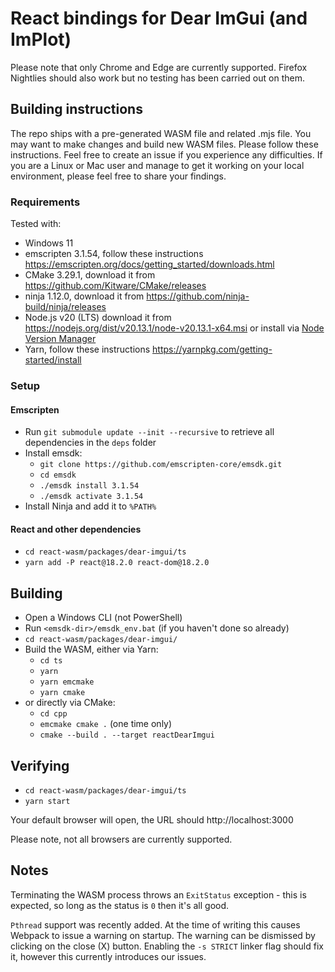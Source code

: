 # React bindings for Dear ImGui (and ImPlot)

Please note that only Chrome and Edge are currently supported. Firefox Nightlies should also work but no testing has been carried out on them.

## Building instructions

The repo ships with a pre-generated WASM file and related .mjs file. You may want to make changes and build new WASM files. Please follow these instructions. Feel free to create an issue if you experience any difficulties. If you are a Linux or Mac user and manage to get it working on your local environment, please feel free to share your findings.

### Requirements

Tested with:

-   Windows 11
-   emscripten 3.1.54, follow these instructions https://emscripten.org/docs/getting_started/downloads.html
-   CMake 3.29.1, download it from https://github.com/Kitware/CMake/releases
-   ninja 1.12.0, download it from https://github.com/ninja-build/ninja/releases
-   Node.js v20 (LTS) download it from https://nodejs.org/dist/v20.13.1/node-v20.13.1-x64.msi or install via [Node Version Manager](https://github.com/coreybutler/nvm-windows)
-   Yarn, follow these instructions https://yarnpkg.com/getting-started/install

### Setup

#### Emscripten

-   Run `git submodule update --init --recursive` to retrieve all dependencies in the `deps` folder
-   Install emsdk:
    -   `git clone https://github.com/emscripten-core/emsdk.git`
    -   `cd emsdk`
    -   `./emsdk install 3.1.54`
    -   `./emsdk activate 3.1.54`
-   Install Ninja and add it to `%PATH%`

#### React and other dependencies

-   `cd react-wasm/packages/dear-imgui/ts`
-   `yarn add -P react@18.2.0 react-dom@18.2.0`

## Building

-   Open a Windows CLI (not PowerShell)
-   Run `<emsdk-dir>/emsdk_env.bat` (if you haven't done so already)
-   `cd react-wasm/packages/dear-imgui/`
-   Build the WASM, either via Yarn:
    -   `cd ts`
    -   `yarn`
    -   `yarn emcmake`
    -   `yarn cmake`
-   or directly via CMake:
    -   `cd cpp`
    -   `emcmake cmake .` (one time only)
    -   `cmake --build . --target reactDearImgui`

## Verifying

-   `cd react-wasm/packages/dear-imgui/ts`
-   `yarn start`

Your default browser will open, the URL should http://localhost:3000

Please note, not all browsers are currently supported.

## Notes

Terminating the WASM process throws an `ExitStatus` exception - this is expected, so long as the status is `0` then it's all good.

`Pthread` support was recently added. At the time of writing this causes Webpack to issue a warning on startup. The warning can be dismissed by clicking on the close (X) button. Enabling the `-s STRICT` linker flag should fix it, however this currently introduces our issues.
